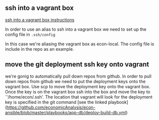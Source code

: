 ## ssh into a vagrant box

[ssh into a vagrant box instructions](http://www.hashbangcode.com/blog/connecting-vagrant-box-without-vagrant-ssh-command)

In order to use an alias to ssh into a vagrant box we need to set up the config
file in `.ssh/config`

In this case we're aliasing the vagrant box as econ-local. The config file is
include in the repo as an example.

## move the git deployment ssh key onto vagrant
we're gonig to automatically pull down repos from github. In order to pull down
repos from github we need to put the deployment keys onto the vagrant box. Use 
scp to move the deployment key onto the vagrant box. Once the key is on the vagrant
box ssh into the box and move the key to `'/home/econ/.ssh'. The location that
vagrant will look for the deployment key is specified in the git command
[see the linked playbook] (https://github.com/economicAnalysis/econ-ansible/blob/master/playbooks/app-db/deploy-build-db.yml)